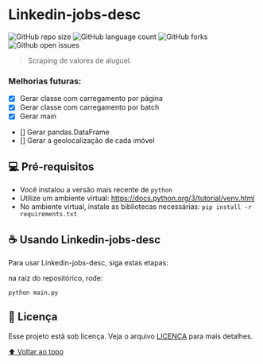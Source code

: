 # Linkedin-jobs-desc

<!---Esses são exemplos. Veja https://shields.io para outras pessoas ou para personalizar este conjunto de escudos. Você pode querer incluir dependências, status do projeto e informações de licença aqui--->

![GitHub repo size](https://img.shields.io/github/repo-size/alehkiz/Linkedin-jobs-desc?style=for-the-badge)
![GitHub language count](https://img.shields.io/github/languages/count/alehkiz/Linkedin-jobs-desc?style=for-the-badge)
![GitHub forks](https://img.shields.io/github/forks/alehkiz/Linkedin-jobs-desc?style=for-the-badge)
![Github open issues](https://img.shields.io/github/issues/alehkiz/Linkedin-jobs-desc?style=for-the-badge)


> Scraping de valores de aluguel.

### Melhorias futuras:

- [x] Gerar classe com carregamento por página
- [x] Gerar classe com carregamento por batch
- [x] Gerar main
- [] Gerar pandas.DataFrame
- [] Gerar a geolocalização de cada imóvel

## 💻 Pré-requisitos

* Você instalou a versão mais recente de `python`
* Utilize um ambiente virtual: https://docs.python.org/3/tutorial/venv.html
* No ambiente virtual, instale as bibliotecas necessárias: `pip install -r requirements.txt`

## ☕ Usando Linkedin-jobs-desc

Para usar Linkedin-jobs-desc, siga estas etapas:

na raiz do repositórico, rode:

```
python main.py
```


## 📝 Licença

Esse projeto está sob licença. Veja o arquivo [LICENÇA](LICENSE.md) para mais detalhes.

[⬆ Voltar ao topo](#Linkedin-jobs-desc)<br>
